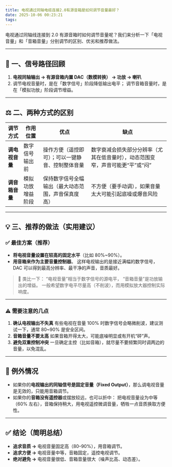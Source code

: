 ```yaml
---
title: 电视通过同轴电缆连接2.0有源音箱是如何调节音量最好？
date: 2025-10-06 00:23:21
tags:
---
```


电视通过同轴线连接到 2.0 有源音箱时如何调节音量呢？我们来分析一下「电视音量」和「音箱音量」分别调节的区别、优劣和推荐做法。

---

## 🔧 一、信号路径回顾

1. **电视同轴输出 → 有源音箱内置 DAC（数模转换） → 功放 → 喇叭**
2. 调节电视音量时，是在「数字信号」阶段降低输出电平；
   调节音箱音量时，是在「模拟功放」阶段调节增益。

---

## ⚖️ 二、两种方式的区别

| 调节方式      | 作用位置     | 优点                        | 缺点                                        |
| --------- | -------- | ------------------------- | ----------------------------------------- |
| **调电视音量** | 数字信号输出前  | 操作方便（遥控即可）；可以一键静音、控制整体音量  | 数字衰减会损失部分分辨率（尤其在低音量时），动态范围变窄，声音可能更“平”或“闷” |
| **调音箱音量** | 模拟功放增益阶段 | 保持数字信号全幅输出（最大动态范围，声音保真度高） | 不方便（要手动调），如果音量太大可能引起底噪或爆音风险               |

---

## 💡 三、推荐的做法（实用建议）

### ✅ 最佳方案（推荐）

* **将电视音量设置在较高的固定水平**（比如 80%~90%）。
* **用音箱来作为主要音量控制器**。
  这样电视输出的是接近满幅的数字信号，DAC 可以得到最高分辨率、最干净的声音，音质最好。

> 💬 类比一下：
> “电视音量”相当于数字信号的源电平，
> “音箱音量”是功放输出的增益。
> 一般希望数字电平尽量高（不削波），而用模拟放大器控制实际响度。

---

### ⚠️ 需要注意的几点

1. **确认电视输出不失真**
   有些电视在音量 100% 时数字信号会略微削波，建议测试一下，通常 80~90% 是安全区间。
2. **音箱音量不要太高**
   如果音箱开得太大，可能底噪明显或有开机“砰”声。
3. **避免双重控制冲突**
   一旦确定主控（比如音箱），就尽量不要频繁同时调两边的音量，以免混乱。

---

## 🧠 例外情况

* 如果你的**电视输出的同轴信号是固定音量（Fixed Output）**，那么调电视音量是无效的，只能用音箱调节。
* 如果你的**音箱没有遥控器**或摆放较远，也可以折中：
  把电视音量设为中等（60% 左右），音箱保持稍大，用电视遥控微调音量，牺牲一点音质换取方便性。

---

## ✅ 结论（简明总结）

* **追求音质 →** 电视音量固定高（80–90%），用音箱调节。
* **追求方便 →** 电视音量中等，音箱固定，遥控电视调节。
* **绝对避免 →** 电视音量很低、音箱音量很大（噪声比高、动态差）。
